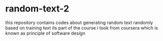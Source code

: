 # random-text-2
this repository contains codes about generating random text randomly based on training text
its part of the course i took from coursera which is known as principle of software design
